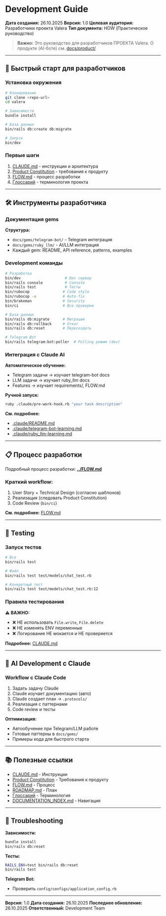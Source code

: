 # Development Guide

**Дата создания:** 26.10.2025
**Версия:** 1.0
**Целевая аудитория:** Разработчики проекта Valera
**Тип документа:** HOW (Практическое руководство)

> **Важно:** Это руководство для разработчиков ПРОЕКТА Valera.
> О продукте (AI-боте) см. [docs/product/](docs/product/)

---

## 🚀 Быстрый старт для разработчиков

### Установка окружения

```bash
# Клонирование
git clone <repo-url>
cd valera

# Зависимости
bundle install

# База данных
bin/rails db:create db:migrate

# Запуск
bin/dev
```

### Первые шаги

1. [CLAUDE.md](CLAUDE.md) - инструкции и архитектура
2. [Product Constitution](docs/product/constitution.md) - требования к продукту
3. [FLOW.md](docs/FLOW.md) - процесс разработки
4. [Глоссарий](docs/domain/glossary.md) - терминология проекта

---

## 🛠️ Инструменты разработчика

### Документация gems

**Структура:**
- `docs/gems/telegram-bot/` - Telegram интеграция
- `docs/gems/ruby_llm/` - AI/LLM интеграция
- Каждый gem: README, API reference, patterns, examples

### Development команды

```bash
# Разработка
bin/dev                    # Dev сервер
bin/rails console          # Console
bin/rails test             # Тесты
bin/rubocop               # Code style
bin/rubocop -a            # Auto-fix
bin/brakeman              # Security
bin/ci                    # Все проверки

# База данных
bin/rails db:migrate      # Миграции
bin/rails db:rollback     # Откат
bin/rails db:reset        # Пересоздать

# Telegram Bot
bin/rails telegram:bot:poller  # Polling режим (dev)
```

### Интеграция с Claude AI

**Автоматическое обучение:**
- Telegram задачи → изучает telegram-bot docs
- LLM задачи → изучает ruby_llm docs
- Features → изучает requirements/, FLOW.md

**Ручной запуск:**
```bash
ruby .claude/pre-work-hook.rb "your task description"
```

**См. подробнее:**
- [.claude/README.md](.claude/README.md)
- [.claude/telegram-bot-learning.md](.claude/telegram-bot-learning.md)
- [.claude/ruby_llm-learning.md](.claude/ruby_llm-learning.md)

---

## 📋 Процесс разработки

Подробный процесс разработки: **[../FLOW.md](../FLOW.md)**

### Краткий workflow:
1. User Story + Technical Design (согласно шаблонов)
2. Реализация (следовать Product Constitution)
3. Code Review (`bin/ci`)

**См. подробнее:** [FLOW.md](docs/FLOW.md)

---

## 🧪 Testing

### Запуск тестов

```bash
# Все
bin/rails test

# Файл
bin/rails test test/models/chat_test.rb

# Конкретный тест
bin/rails test test/models/chat_test.rb:12
```

### Правила тестирования

⚠️ **ВАЖНО:**
- ❌ НЕ использовать `File.write`, `File.delete`
- ❌ НЕ изменять ENV переменные
- ❌ Логирование НЕ мокается и НЕ проверяется

**Подробнее:** [CLAUDE.md](CLAUDE.md#testing)

---

## 🤖 AI Development с Claude

### Workflow с Claude Code

1. Задать задачу Claude
2. Claude изучает документацию (авто)
3. Claude создает план → `.protocols/`
4. Реализация с паттернами
5. Code review и тесты

**Оптимизация:**
- Автообучение при Telegram/LLM работе
- Готовые паттерны в `docs/gems/`
- Примеры кода для быстрого старта

---

## 📚 Полезные ссылки

- [CLAUDE.md](CLAUDE.md) - Инструкции
- [Product Constitution](docs/product/constitution.md) - Требования к продукту
- [FLOW.md](docs/FLOW.md) - Процесс
- [ROADMAP.md](docs/ROADMAP.md) - План
- [Глоссарий](docs/glossary.md) - Терминология
- [DOCUMENTATION_INDEX.md](DOCUMENTATION_INDEX.md) - Навигация

---

## 🔧 Troubleshooting

**Зависимости:**
```bash
bundle install
bin/rails db:reset
```

**Тесты:**
```bash
RAILS_ENV=test bin/rails db:reset
bin/rails test
```

**Telegram Bot:**
- Проверить `config/configs/application_config.rb`

---

**Версия:** 1.0
**Дата создания:** 26.10.2025
**Последнее обновление:** 26.10.2025
**Ответственный:** Development Team
